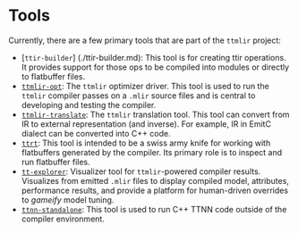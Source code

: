 # Tools

Currently, there are a few primary tools that are part of the `ttmlir` project:

- [`ttir-builder`] (./ttir-builder.md): This tool is for creating ttir operations. It provides support for those ops to be compiled into modules or directly to flatbuffer files.
- [`ttmlir-opt`](./ttmlir-opt.md): The `ttmlir` optimizer driver.  This tool is used to run the `ttmlir` compiler passes on a `.mlir` source files and is central to developing and testing the compiler.
- [`ttmlir-translate`](./ttmlir-translate.md): The `ttmlir` translation tool. This tool can convert from IR to external representation (and inverse). For example, IR in EmitC dialect can be converted into C++ code.
- [`ttrt`](./ttrt.md): This tool is intended to be a swiss army knife for working with flatbuffers generated by the compiler.  Its primary role is to inspect and run flatbuffer files.
- [`tt-explorer`](./tt-explorer.md): Visualizer tool for `ttmlir`-powered compiler results. Visualizes from emitted `.mlir` files to display compiled model, attributes, performance results, and provide a platform for human-driven overrides to _gameify_ model tuning.
- [`ttnn-standalone`](./ttnn-standalone.md): This tool is used to run C++ TTNN code outside of the compiler environment.
